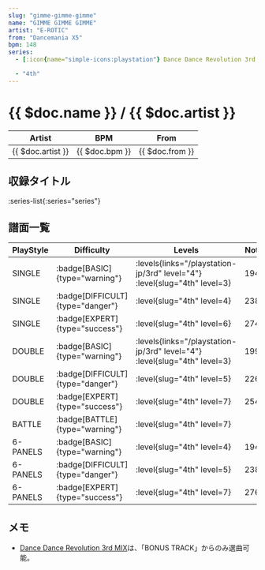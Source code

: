 ```yaml
---
slug: "gimme-gimme-gimme"
name: "GIMME GIMME GIMME"
artist: "E-ROTIC"
from: "Dancemania X5"
bpm: 148
series:
  - [:icon{name="simple-icons:playstation"} Dance Dance Revolution 3rd MIX :icon{name="flag:jp-4x3"}](/playstation-jp/3rd)

  - "4th"
---
```


# {{ $doc.name }} / {{ $doc.artist }}

|Artist|BPM|From|
|------|---|----|
|{{ $doc.artist }}|{{ $doc.bpm }}|{{ $doc.from }}|

## 収録タイトル

:series-list{:series="series"}

## 譜面一覧

|PlayStyle|Difficulty|Levels|Notes|Movie|
|---------|----------|------|-----|-----|
|SINGLE| :badge[BASIC]{type="warning"}| :levels{links="/playstation-jp/3rd" level="4"} :level{slug="4th" level=3}|194/0||
|SINGLE| :badge[DIFFICULT]{type="danger"}|<div class="field is-grouped is-grouped-multiline"> :level{slug="4th" level=4}</div>|238/0||
|SINGLE| :badge[EXPERT]{type="success"}|<div class="field is-grouped is-grouped-multiline"> :level{slug="4th" level=6}</div>|274/0||
|DOUBLE| :badge[BASIC]{type="warning"}| :levels{links="/playstation-jp/3rd" level="4"} :level{slug="4th" level=3}|199/0||
|DOUBLE| :badge[DIFFICULT]{type="danger"}|<div class="field is-grouped is-grouped-multiline"> :level{slug="4th" level=5}</div>|226/0||
|DOUBLE| :badge[EXPERT]{type="success"}|<div class="field is-grouped is-grouped-multiline"> :level{slug="4th" level=7}</div>|254/0||
|BATTLE| :badge[BATTLE]{type="warning"}|<div class="field is-grouped is-grouped-multiline"> :level{slug="4th" level=7}</div>|||
|6-PANELS| :badge[BASIC]{type="warning"}|<div class="field is-grouped is-grouped-multiline"> :level{slug="4th" level=4}</div>|194/0||
|6-PANELS| :badge[DIFFICULT]{type="danger"}|<div class="field is-grouped is-grouped-multiline"> :level{slug="4th" level=5}</div>|238/0||
|6-PANELS| :badge[EXPERT]{type="success"}|<div class="field is-grouped is-grouped-multiline"> :level{slug="4th" level=7}</div>|276/0||

## メモ

- [Dance Dance Revolution 3rd MIX](/playstation-jp/3rd)は、「BONUS TRACK」からのみ選曲可能。
